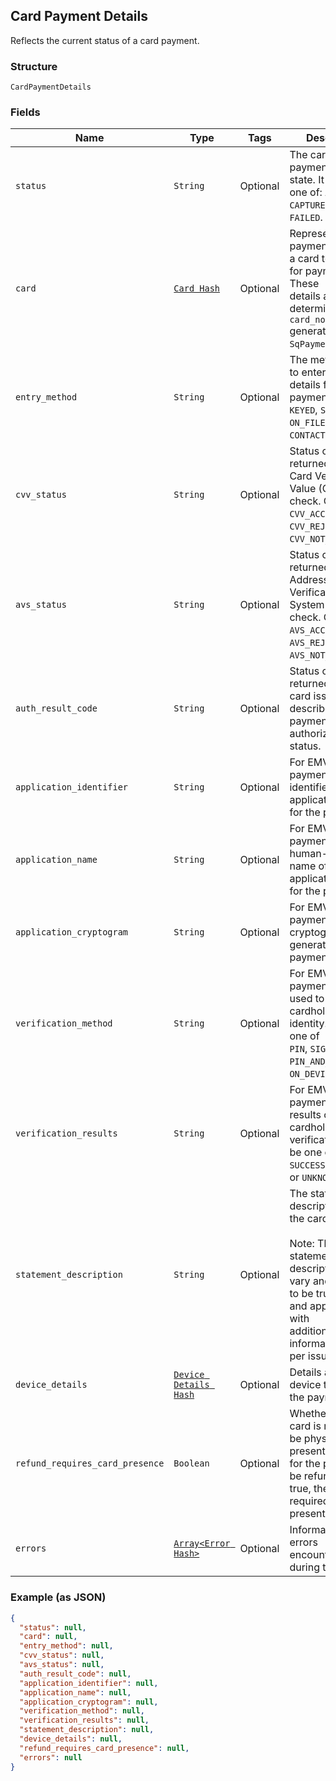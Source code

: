 ## Card Payment Details

Reflects the current status of a card payment.

### Structure

`CardPaymentDetails`

### Fields

| Name | Type | Tags | Description |
|  --- | --- | --- | --- |
| `status` | `String` | Optional | The card payment's current state. It can be one of: `AUTHORIZED`, `CAPTURED`, `VOIDED`,<br>`FAILED`. |
| `card` | [`Card Hash`](/doc/models/card.md) | Optional | Represents the payment details of a card to be used for payments. These<br>details are determined by the `card_nonce` generated by `SqPaymentForm`. |
| `entry_method` | `String` | Optional | The method used to enter the card's details for the payment.  Can be<br>`KEYED`, `SWIPED`, `EMV`, `ON_FILE`, or `CONTACTLESS`. |
| `cvv_status` | `String` | Optional | Status code returned from the Card Verification Value (CVV) check. Can be<br>`CVV_ACCEPTED`, `CVV_REJECTED`, `CVV_NOT_CHECKED`. |
| `avs_status` | `String` | Optional | Status code returned from the Address Verification System (AVS) check. Can be<br>`AVS_ACCEPTED`, `AVS_REJECTED`, `AVS_NOT_CHECKED`. |
| `auth_result_code` | `String` | Optional | Status code returned by the card issuer that describes the payment's<br>authorization status. |
| `application_identifier` | `String` | Optional | For EMV payments, identifies the EMV application used for the payment. |
| `application_name` | `String` | Optional | For EMV payments, the human-readable name of the EMV application used for the payment. |
| `application_cryptogram` | `String` | Optional | For EMV payments, the cryptogram generated for the payment. |
| `verification_method` | `String` | Optional | For EMV payments, method used to verify the cardholder's identity.  Can be one of<br>`PIN`, `SIGNATURE`, `PIN_AND_SIGNATURE`, `ON_DEVICE`, or `NONE`. |
| `verification_results` | `String` | Optional | For EMV payments, the results of the cardholder verification.  Can be one of<br>`SUCCESS`, `FAILURE`, or `UNKNOWN`. |
| `statement_description` | `String` | Optional | The statement description sent to the card networks.<br><br>Note: The actual statement description will vary and is likely to be truncated and appended with<br>additional information on a per issuer basis. |
| `device_details` | [`Device Details Hash`](/doc/models/device-details.md) | Optional | Details about the device that took the payment. |
| `refund_requires_card_presence` | `Boolean` | Optional | Whether or not the card is required to be physically present in order for the payment to<br>be refunded.  If true, the card is required to be present. |
| `errors` | [`Array<Error Hash>`](/doc/models/error.md) | Optional | Information on errors encountered during the request. |

### Example (as JSON)

```json
{
  "status": null,
  "card": null,
  "entry_method": null,
  "cvv_status": null,
  "avs_status": null,
  "auth_result_code": null,
  "application_identifier": null,
  "application_name": null,
  "application_cryptogram": null,
  "verification_method": null,
  "verification_results": null,
  "statement_description": null,
  "device_details": null,
  "refund_requires_card_presence": null,
  "errors": null
}
```

